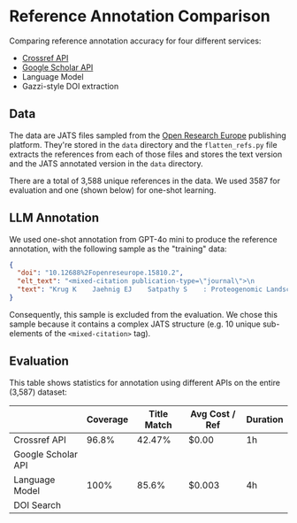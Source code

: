 # Reference Annotation Comparison

Comparing reference annotation accuracy for four different services:

- [Crossref API](https://www.crossref.org/documentation/retrieve-metadata/rest-api/)
- [Google Scholar API](https://github.com/scholarly-python-package/scholarly)
- Language Model
- Gazzi-style DOI extraction

## Data

The data are JATS files sampled from the [Open Research Europe](https://open-research-europe.ec.europa.eu/) publishing platform. They're stored in the `data` directory and the `flatten_refs.py` file extracts the references from each of those files and stores the text version and the JATS annotated version in the `data` directory.

There are a total of 3,588 unique references in the data. We used 3587 for evaluation and one (shown below) for one-shot learning.

## LLM Annotation

We used one-shot annotation from GPT-4o mini to produce the reference annotation, with the following sample as the "training" data:

```json
{
  "doi": "10.12688%2Fopenreseurope.15810.2",
  "elt_text": "<mixed-citation publication-type=\"journal\">\n                    <person-group person-group-type=\"author\">\n\n                        <name name-style=\"western\">\n                            <surname>Krug</surname>\n                            <given-names>K</given-names>\n                        </name>\n\n                        <name name-style=\"western\">\n                            <surname>Jaehnig</surname>\n                            <given-names>EJ</given-names>\n                        </name>\n\n                        <name name-style=\"western\">\n                            <surname>Satpathy</surname>\n                            <given-names>S</given-names>\n                        </name>\n\n                        <etal />\n               </person-group>:\n                    <article-title>Proteogenomic Landscape of Breast Cancer Tumorigenesis and Targeted Therapy.</article-title>\n                    <source>\n\n                        <italic toggle=\"yes\">Cell.</italic>\n               </source>\n               <year>2020</year>;<volume>183</volume>(<issue>5</issue>):<fpage>1436</fpage>&#8211;<lpage>1456</lpage>.\n                    <elocation-id>e31</elocation-id>.\n                    <pub-id pub-id-type=\"pmid\">33212010</pub-id>\n                    <pub-id pub-id-type=\"doi\">10.1016/j.cell.2020.10.036</pub-id>\n                    <pub-id pub-id-type=\"pmcid\">8077737</pub-id>\n                </mixed-citation>",
  "text": "Krug K    Jaehnig EJ    Satpathy S    : Proteogenomic Landscape of Breast Cancer Tumorigenesis and Targeted Therapy.   Cell.  2020;183(5):1436\u20131456. e31. 33212010 10.1016/j.cell.2020.10.036 8077737"
}
```

Consequently, this sample is excluded from the evaluation. We chose this sample because it contains a complex JATS structure (e.g. 10 unique sub-elements of the `<mixed-citation>` tag).

## Evaluation

This table shows statistics for annotation using different APIs on the entire (3,587) dataset:

|                    | Coverage | Title Match | Avg Cost / Ref | Duration |
| ------------------ | -------- | ----------- | -------------- | -------- |
| Crossref API       | 96.8%    | 42.47%      | $0.00          | 1h       |
| Google Scholar API |          |             |                |          |
| Language Model     | 100%     | 85.6%       | $0.003         | 4h       |
| DOI Search         |          |             |                |          |
